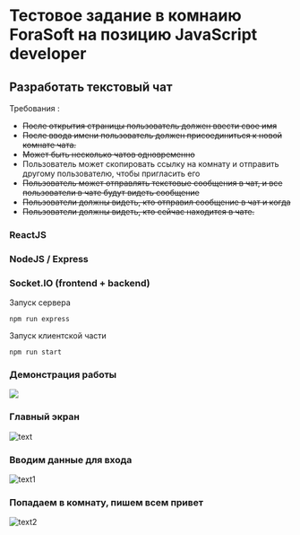 # Тестовое задание в комнаию ForaSoft на позицию JavaScript developer

## Разработать текстовый чат
Требования : 
* ~~После открытия страницы пользователь должен ввести свое имя~~
* ~~После ввода имени пользователь должен присоединиться к новой комнате чата.~~
* ~~Может быть несколько чатов одновременно~~
* Пользователь может скопировать ссылку на комнату и отправить другому пользователю, чтобы пригласить его
* ~~Пользователь может отправлять текстовые сообщения в чат, и все пользователи в чате будут видеть сообщение~~
* ~~Пользователи должны видеть, кто отправил сообщение в чат и когда~~
* ~~Пользователи должны видеть, кто сейчас находится в чате.~~

### ReactJS
###  NodeJS / Express
###  Socket.IO (frontend + backend)

Запуск сервера 
```
npm run express
```
Запуск клиентской части
```
npm run start
```
### Демонстрация работы 
![](https://im2.ezgif.com/tmp/ezgif-2-efcd830314f8.gif)
### Главный экран
![text](https://sun9-22.userapi.com/fzx3i6FT8xcNwUvkobKmWbbiebgHdSO16UCI9w/BOXBLwydtDw.jpg)
### Вводим данные для входа 
![text1](https://sun9-43.userapi.com/JF3Uvbx47-uann6K5DErM3aNjKt7EPDjWKFB7A/6nTwpMxwmgs.jpg)
### Попадаем в комнату, пишем всем привет
![text2](https://sun9-20.userapi.com/wVes34q-lXMNa71jDHDLlFIBeTejwjFHe6vHnQ/dBHfFSEUoWg.jpg)
